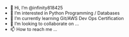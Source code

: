 - 👋 Hi, I’m @infinity818425
- 👀 I’m interested in Python Programming / Databases
- 🌱 I’m currently learning Git/AWS Dev Ops Certification
- 💞️ I’m looking to collaborate on ...
- 📫 How to reach me ...

<!---
infinity818425/infinity818425 is a ✨ special ✨ repository because its `README.md` (this file) appears on your GitHub profile.
You can click the Preview link to take a look at your changes.
--->
